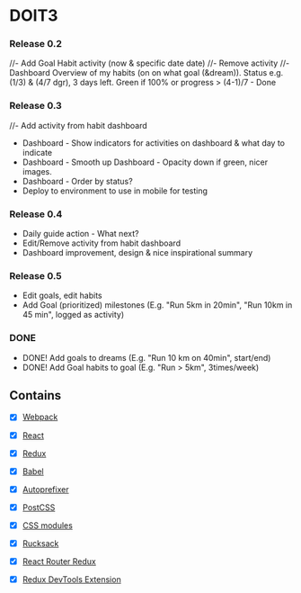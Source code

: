 
# DOIT3


### Release 0.2
//- Add Goal Habit activity (now & specific date date)
//- Remove activity
//- Dashboard Overview of my habits (on on what goal (&dream)). Status e.g. (1/3) & (4/7 dgr), 3 days left. Green if 100% or progress > (4-1)/7 - Done

### Release 0.3
//- Add activity from habit dashboard
- Dashboard - Show indicators for activities on dashboard & what day to indicate
- Dashboard - Smooth up Dashboard - Opacity down if green, nicer images.
- Dashboard - Order by status?
- Deploy to environment to use in mobile for testing

### Release 0.4
- Daily guide action - What next?
- Edit/Remove activity from habit dashboard
- Dashboard improvement, design & nice inspirational summary

### Release 0.5
- Edit goals, edit habits
- Add Goal (prioritized) milestones (E.g. "Run 5km in 20min", "Run 10km in 45 min", logged as activity)

### DONE
- DONE! Add goals to dreams (E.g. "Run 10 km on 40min", start/end)
- DONE! Add Goal habits to goal (E.g. "Run > 5km", 3times/week)

## Contains

- [x] [Webpack](https://webpack.github.io)
- [x] [React](https://facebook.github.io/react/)
- [x] [Redux](https://github.com/reactjs/redux)
- [x] [Babel](https://babeljs.io/)
- [x] [Autoprefixer](https://github.com/postcss/autoprefixer)
- [x] [PostCSS](https://github.com/postcss/postcss)
- [x] [CSS modules](https://github.com/outpunk/postcss-modules)
- [x] [Rucksack](http://simplaio.github.io/rucksack/docs)
- [x] [React Router Redux](https://github.com/reactjs/react-router-redux)
- [x] [Redux DevTools Extension](https://github.com/zalmoxisus/redux-devtools-extension)

